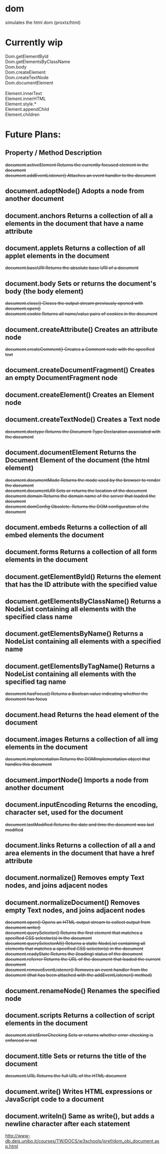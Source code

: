 # dom

simulates the html dom (proxtx/html)

# Currently wip

Dom.getElementById<br />
Dom.getElementsByClassName<br />
Dom.body<br />
Dom.createElement<br />
Dom.createTextNode<br />
Dom.documentElement<br />
<br />
Element.innerText<br />
Element.innerHTML<br />
Element.style.\*<br />
Element.appendChild<br />
Element.children<br />

# Future Plans:

## Property / Method Description

~~document.activeElement Returns the currently focused element in the document~~<br />
~~document.addEventListener() Attaches an event handler to the document~~<br />

## document.adoptNode() Adopts a node from another document<br />

## document.anchors Returns a collection of all a elements in the document that have a name attribute<br />

## document.applets Returns a collection of all applet elements in the document<br />

~~document.baseURI Returns the absolute base URI of a document~~<br />

## document.body Sets or returns the document's body (the body element)<br />

~~document.close() Closes the output stream previously opened with document.open()~~<br />
~~document.cookie Returns all name/value pairs of cookies in the document~~<br />

## document.createAttribute() Creates an attribute node<br />

~~document.createComment() Creates a Comment node with the specified text~~<br />

## document.createDocumentFragment() Creates an empty DocumentFragment node<br />

## document.createElement() Creates an Element node<br />

## document.createTextNode() Creates a Text node<br />

~~document.doctype Returns the Document Type Declaration associated with the document~~<br />

## document.documentElement Returns the Document Element of the document (the html element)<br />

~~document.documentMode Returns the mode used by the browser to render the document~~<br />
~~document.documentURI Sets or returns the location of the document~~<br />
~~document.domain Returns the domain name of the server that loaded the document~~<br />
~~document.domConfig Obsolete. Returns the DOM configuration of the document~~<br />

## document.embeds Returns a collection of all embed elements the document<br />

## document.forms Returns a collection of all form elements in the document<br />

## document.getElementById() Returns the element that has the ID attribute with the specified value<br />

## document.getElementsByClassName() Returns a NodeList containing all elements with the specified class name<br />

## document.getElementsByName() Returns a NodeList containing all elements with a specified name<br />

## document.getElementsByTagName() Returns a NodeList containing all elements with the specified tag name<br />

~~document.hasFocus() Returns a Boolean value indicating whether the document has focus~~<br />

## document.head Returns the head element of the document<br />

## document.images Returns a collection of all img elements in the document<br />

~~document.implementation Returns the DOMImplementation object that handles this document~~<br />

## document.importNode() Imports a node from another document<br />

## document.inputEncoding Returns the encoding, character set, used for the document<br />

~~document.lastModified Returns the date and time the document was last modified~~<br />

## document.links Returns a collection of all a and area elements in the document that have a href attribute<br />

## document.normalize() Removes empty Text nodes, and joins adjacent nodes<br />

## document.normalizeDocument() Removes empty Text nodes, and joins adjacent nodes<br />

~~document.open() Opens an HTML output stream to collect output from document.write()~~<br />
~~document.querySelector() Returns the first element that matches a specified CSS selector(s) in the document~~<br />
~~document.querySelectorAll() Returns a static NodeList containing all elements that matches a specified CSS selector(s) in the document~~<br />
~~document.readyState Returns the (loading) status of the document~~<br />
~~document.referrer Returns the URL of the document that loaded the current document~~<br />
~~document.removeEventListener() Removes an event handler from the document (that has been attached with the addEventListener() method)~~<br />

## document.renameNode() Renames the specified node<br />

## document.scripts Returns a collection of script elements in the document<br />

~~document.strictErrorChecking Sets or returns whether error-checking is enforced or not~~<br />

## document.title Sets or returns the title of the document<br />

~~document.URL Returns the full URL of the HTML document~~<br />

## document.write() Writes HTML expressions or JavaScript code to a document<br />

## document.writeln() Same as write(), but adds a newline character after each statement<br />

http://www-db.deis.unibo.it/courses/TW/DOCS/w3schools/jsref/dom_obj_document.asp.html

